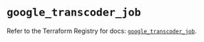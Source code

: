 # `google_transcoder_job`

Refer to the Terraform Registry for docs: [`google_transcoder_job`](https://registry.terraform.io/providers/hashicorp/google-beta/6.17.0/docs/resources/google_transcoder_job).
